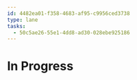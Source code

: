 ```yaml
---
id: 4482ea01-f358-4683-af95-c9956ced3738
type: lane
tasks:
  - 50c5ae26-55e1-4dd8-ad30-028ebe925186
---
```


# In Progress
